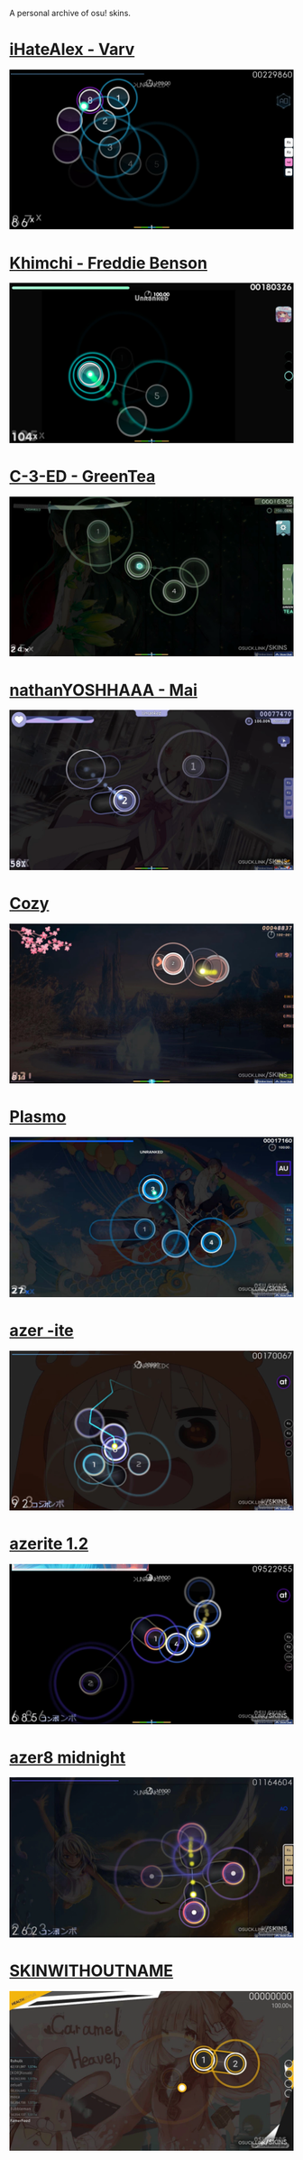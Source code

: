 A personal archive of osu! skins.
<!-- 
# []()
![]()
-->

# [iHateAlex - Varv](https://ihatealex.s-ul.eu/H9TMr6HO)
![](images/aristia.webp)

# [Khimchi - Freddie Benson](https://ihatealex.s-ul.eu/RmJrSRRI)
![](images/freddiebenson.webp)

# [C-3-ED - GreenTea](https://ihatealex.s-ul.eu/iNn2omV9)
![](images/greentea.webp)

# [nathanYOSHHAAA - Mai](https://ihatealex.s-ul.eu/HhTYCyH8)
![](images/mai.webp)

# [Cozy](https://ihatealex.s-ul.eu/uXVcduHd)
![](images/cozy.webp)

# [Plasmo](https://ihatealex.s-ul.eu/9R4NsLbO)
![](images/plasmo.webp)

# [azer -ite](https://ihatealex.s-ul.eu/CVvWuBb4)
![](images/azer-ite.webp)

# [azerite 1.2](https://ihatealex.s-ul.eu/BB4bBr9Q)
![](images/osuplayer84.webp)

# [azer8 midnight](https://ihatealex.s-ul.eu/KXlnO2YL)
![](images/midnightv8.webp)

# [SKINWITHOUTNAME](https://ihatealex.s-ul.eu/fLnMBeO8)
![](images/skinwithoutname.webp)
